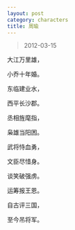 ```yaml
---
layout: post
category: characters
title: 周瑜
---
```


> 2012-03-15

大江万里雄，

小乔十年婚。

东临建业水，

西平长沙郡。

丞相旌麾指，

枭雄当阳困。

武将恃血勇，

文臣尽惜身。

谈笑破强虏。

运筹报王恩。

自古评三国，

至今吊将军。